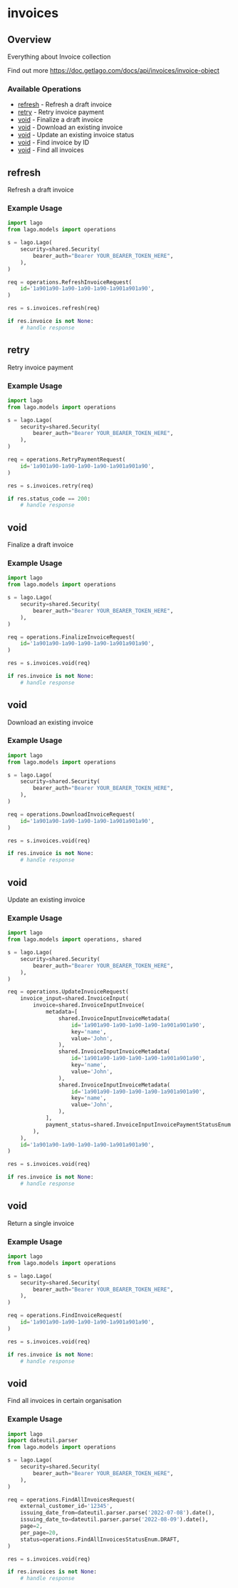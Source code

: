 # invoices

## Overview

Everything about Invoice collection

Find out more
<https://doc.getlago.com/docs/api/invoices/invoice-object>
### Available Operations

* [refresh](#refresh) - Refresh a draft invoice
* [retry](#retry) - Retry invoice payment
* [void](#void) - Finalize a draft invoice
* [void](#void) - Download an existing invoice
* [void](#void) - Update an existing invoice status
* [void](#void) - Find invoice by ID
* [void](#void) - Find all invoices

## refresh

Refresh a draft invoice

### Example Usage

```python
import lago
from lago.models import operations

s = lago.Lago(
    security=shared.Security(
        bearer_auth="Bearer YOUR_BEARER_TOKEN_HERE",
    ),
)

req = operations.RefreshInvoiceRequest(
    id='1a901a90-1a90-1a90-1a90-1a901a901a90',
)

res = s.invoices.refresh(req)

if res.invoice is not None:
    # handle response
```

## retry

Retry invoice payment

### Example Usage

```python
import lago
from lago.models import operations

s = lago.Lago(
    security=shared.Security(
        bearer_auth="Bearer YOUR_BEARER_TOKEN_HERE",
    ),
)

req = operations.RetryPaymentRequest(
    id='1a901a90-1a90-1a90-1a90-1a901a901a90',
)

res = s.invoices.retry(req)

if res.status_code == 200:
    # handle response
```

## void

Finalize a draft invoice

### Example Usage

```python
import lago
from lago.models import operations

s = lago.Lago(
    security=shared.Security(
        bearer_auth="Bearer YOUR_BEARER_TOKEN_HERE",
    ),
)

req = operations.FinalizeInvoiceRequest(
    id='1a901a90-1a90-1a90-1a90-1a901a901a90',
)

res = s.invoices.void(req)

if res.invoice is not None:
    # handle response
```

## void

Download an existing invoice

### Example Usage

```python
import lago
from lago.models import operations

s = lago.Lago(
    security=shared.Security(
        bearer_auth="Bearer YOUR_BEARER_TOKEN_HERE",
    ),
)

req = operations.DownloadInvoiceRequest(
    id='1a901a90-1a90-1a90-1a90-1a901a901a90',
)

res = s.invoices.void(req)

if res.invoice is not None:
    # handle response
```

## void

Update an existing invoice

### Example Usage

```python
import lago
from lago.models import operations, shared

s = lago.Lago(
    security=shared.Security(
        bearer_auth="Bearer YOUR_BEARER_TOKEN_HERE",
    ),
)

req = operations.UpdateInvoiceRequest(
    invoice_input=shared.InvoiceInput(
        invoice=shared.InvoiceInputInvoice(
            metadata=[
                shared.InvoiceInputInvoiceMetadata(
                    id='1a901a90-1a90-1a90-1a90-1a901a901a90',
                    key='name',
                    value='John',
                ),
                shared.InvoiceInputInvoiceMetadata(
                    id='1a901a90-1a90-1a90-1a90-1a901a901a90',
                    key='name',
                    value='John',
                ),
                shared.InvoiceInputInvoiceMetadata(
                    id='1a901a90-1a90-1a90-1a90-1a901a901a90',
                    key='name',
                    value='John',
                ),
            ],
            payment_status=shared.InvoiceInputInvoicePaymentStatusEnum.SUCCEEDED,
        ),
    ),
    id='1a901a90-1a90-1a90-1a90-1a901a901a90',
)

res = s.invoices.void(req)

if res.invoice is not None:
    # handle response
```

## void

Return a single invoice

### Example Usage

```python
import lago
from lago.models import operations

s = lago.Lago(
    security=shared.Security(
        bearer_auth="Bearer YOUR_BEARER_TOKEN_HERE",
    ),
)

req = operations.FindInvoiceRequest(
    id='1a901a90-1a90-1a90-1a90-1a901a901a90',
)

res = s.invoices.void(req)

if res.invoice is not None:
    # handle response
```

## void

Find all invoices in certain organisation

### Example Usage

```python
import lago
import dateutil.parser
from lago.models import operations

s = lago.Lago(
    security=shared.Security(
        bearer_auth="Bearer YOUR_BEARER_TOKEN_HERE",
    ),
)

req = operations.FindAllInvoicesRequest(
    external_customer_id='12345',
    issuing_date_from=dateutil.parser.parse('2022-07-08').date(),
    issuing_date_to=dateutil.parser.parse('2022-08-09').date(),
    page=2,
    per_page=20,
    status=operations.FindAllInvoicesStatusEnum.DRAFT,
)

res = s.invoices.void(req)

if res.invoices is not None:
    # handle response
```
